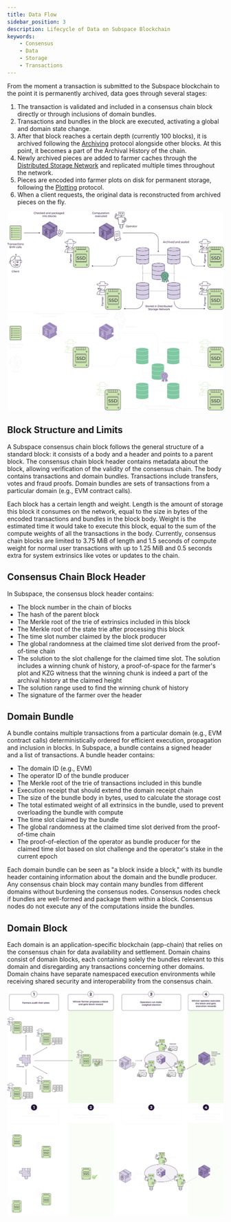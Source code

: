 ```yaml
---
title: Data Flow
sidebar_position: 3
description: Lifecycle of Data on Subspace Blockchain
keywords:
    - Consensus
    - Data
    - Storage
    - Transactions
---
```


From the moment a transaction is submitted to the Subspace blockchain to the point it is permanently archived, data goes through several stages:

1. The transaction is validated and included in a consensus chain block directly or through inclusions of domain bundles.
2. Transactions and bundles in the block are executed, activating a global and domain state change.
3. After that block reaches a certain depth (currently 100 blocks), it is archived following the [Archiving](./consensus/archiving.md) protocol alongside other blocks. At this point, it becomes a part of the Archival History of the chain.
4. Newly archived pieces are added to farmer caches through the [Distributed Storage Network](../network/dsn.md) and replicated multiple times throughout the network.
5. Pieces are encoded into farmer plots on disk for permanent storage, following the [Plotting](./consensus/plotting.md) protocol.
6. When a client requests, the original data is reconstructed from archived pieces on the fly.

<div align="center">
    <img src="/img/Data_Flow-light.svg#gh-light-mode-only" alt="Data_Flow" />
    <img src="/img/Data_Flow-dark.svg#gh-dark-mode-only" alt="Data_Flow" />
</div>

## Block Structure and Limits

A Subspace consensus chain block follows the general structure of a standard block: it consists of a body and a header and points to a parent block. The consensus chain block header contains metadata about the block, allowing verification of the validity of the consensus chain. The body contains transactions and domain bundles. Transactions include transfers, votes and fraud proofs. Domain bundles are sets of transactions from a particular domain (e.g., EVM contract calls). 

Each block has a certain length and weight. Length is the amount of storage this block it consumes on the network, equal to the size in bytes of the encoded transactions and bundles in the block body. Weight is the estimated time it would take to execute this block, equal to the sum of the compute weights of all the transactions in the body. Currently, consensus chain blocks are limited to 3.75 MiB of length and 1.5 seconds of compute weight for normal user transactions with up to 1.25 MiB and 0.5 seconds extra for system extrinsics like votes or updates to the chain.

## Consensus Chain Block Header

In Subspace, the consensus block header contains:
- The block number in the chain of blocks
- The hash of the parent block
- The Merkle root of the trie of extrinsics included in this block
- The Merkle root of the state trie after processing this block
- The time slot number claimed by the block producer
- The global randomness at the claimed time slot derived from the proof-of-time chain
- The solution to the slot challenge for the claimed time slot. The solution includes a winning chunk of history, a proof-of-space for the farmer's plot and KZG witness that the winning chunk is indeed a part of the archival history at the claimed height
- The solution range used to find the winning chunk of history
- The signature of the farmer over the header

## Domain Bundle

A bundle contains multiple transactions from a particular domain (e.g., EVM contract calls) deterministically ordered for efficient execution, propagation and inclusion in blocks. In Subspace, a bundle contains a signed header and a list of transactions. A bundle header contains:
- The domain ID (e.g., EVM)
- The operator ID of the bundle producer
- The Merkle root of the trie of transactions included in this bundle
- Execution receipt that should extend the domain receipt chain
- The size of the bundle body in bytes, used to calculate the storage cost
- The total estimated weight of all extrinsics in the bundle, used to prevent overloading the bundle with compute
- The time slot claimed by the bundle
- The global randomness at the claimed time slot derived from the proof-of-time chain
- The proof-of-election of the operator as bundle producer for the claimed time slot based on slot challenge and the operator's stake in the current epoch

Each domain bundle can be seen as "a block inside a block," with its bundle header containing information about the domain and the bundle producer. Any consensus chain block may contain many bundles from different domains without burdening the consensus nodes. Consensus nodes check if bundles are well-formed and package them within a block. Consensus nodes do not execute any of the computations inside the bundles.

## Domain Block

Each domain is an application-specific blockchain (app-chain) that relies on the consensus chain for data availability and settlement. 
Domain chains consist of domain blocks, each containing solely the bundles relevant to this domain and disregarding any transactions concerning other domains. Domain chains have separate namespaced execution environments while receiving shared security and interoperability from the consensus chain.

<div align="center">
    <img src="/img/Slot_To_Execution-light.svg#gh-light-mode-only" alt="Slot_To_Execution" />
    <img src="/img/Slot_To_Execution-dark.svg#gh-dark-mode-only" alt="Slot_To_Execution" />
</div>

